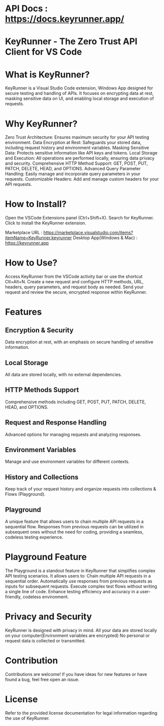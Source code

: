 # API Docs : https://docs.keyrunner.app/

# KeyRunner - The Zero Trust API Client for VS Code

# What is KeyRunner?
KeyRunner is a Visual Studio Code extension, Windows App designed for secure testing and handling of APIs. It focuses on encrypting data at rest, masking sensitive data on UI, and enabling local storage and execution of requests.

# Why KeyRunner?
Zero Trust Architecture: Ensures maximum security for your API testing environment.
Data Encryption at Rest: Safeguards your stored data, including request history and environment variables.
Masking Sensitive Data: Protects sensitive information like API keys and tokens.
Local Storage and Execution: All operations are performed locally, ensuring data privacy and security.
Comprehensive HTTP Method Support: GET, POST, PUT, PATCH, DELETE, HEAD, and OPTIONS.
Advanced Query Parameter Handling: Easily manage and incorporate query parameters in your requests.
Customizable Headers: Add and manage custom headers for your API requests.

# How to Install?
Open the VSCode Extensions panel (Ctrl+Shift+X).
Search for KeyRunner.
Click to install the KeyRunner extension.

Marketplace URL : https://marketplace.visualstudio.com/items?itemName=KeyRunner.keyrunner
Desktop App(Windows & Mac) : https://keyrunner.app

# How to Use?
Access KeyRunner from the VSCode activity bar or use the shortcut Ctl+Alt+N.
Create a new request and configure HTTP methods, URL, headers, query parameters, and request body as needed.
Send your request and review the secure, encrypted response within KeyRunner.

# Features
## Encryption & Security
Data encryption at rest, with an emphasis on secure handling of sensitive information.
## Local Storage
All data are stored locally, with no external dependencies.
## HTTP Methods Support
Comprehensive methods including GET, POST, PUT, PATCH, DELETE, HEAD, and OPTIONS.
## Request and Response Handling
Advanced options for managing requests and analyzing responses.
## Environment Variables
Manage and use environment variables for different contexts.
## History and Collections
Keep track of your request history and organize requests into collections & Flows (Playground).
## Playground
A unique feature that allows users to chain multiple API requests in a sequential flow. Responses from previous requests can be utilized in subsequent ones without the need for coding, providing a seamless, codeless testing experience.
# Playground Feature
The Playground is a standout feature in KeyRunner that simplifies complex API testing scenarios. It allows users to:
Chain multiple API requests in a sequential order.
Automatically use responses from previous requests as inputs for subsequent requests.
Execute complex test flows without writing a single line of code.
Enhance testing efficiency and accuracy in a user-friendly, codeless environment.
# Privacy and Security
KeyRunner is designed with privacy in mind. All your data are stored locally on your computer(Environment variables are encrypted)
No personal or request data is collected or transmitted.
# Contribution
Contributions are welcome! If you have ideas for new features or have found a bug, feel free open an issue.

# License
Refer to the provided license documentation for legal information regarding the use of KeyRunner.
